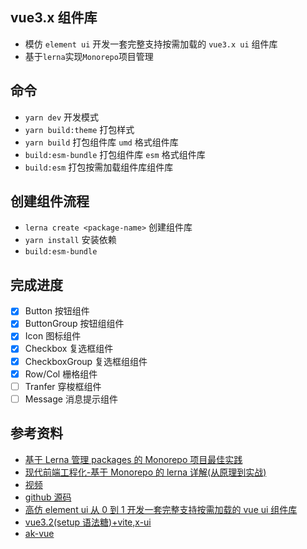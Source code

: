 ## vue3.x 组件库

- 模仿 `element ui` 开发一套完整支持按需加载的 `vue3.x ui` 组件库
- 基于`lerna`实现`Monorepo`项目管理

## 命令

- `yarn dev` 开发模式
- `yarn build:theme` 打包样式
- `yarn build` 打包组件库 `umd` 格式组件库
- `build:esm-bundle` 打包组件库 `esm` 格式组件库
- `build:esm` 打包按需加载组件库组件库

## 创建组件流程

- `lerna create <package-name>` 创建组件库
- `yarn install` 安装依赖
- `build:esm-bundle`

## 完成进度

- [x] Button 按钮组件
- [x] ButtonGroup 按钮组组件
- [x] Icon 图标组件
- [x] Checkbox 复选框组件
- [x] CheckboxGroup 复选框组组件
- [x] Row/Col 栅格组件
- [ ] Tranfer 穿梭框组件
- [ ] Message 消息提示组件

## 参考资料

- [基于 Lerna 管理 packages 的 Monorepo 项目最佳实践](https://my.oschina.net/vivotech/blog/3089030)
- [现代前端工程化-基于 Monorepo 的 lerna 详解(从原理到实战)](https://blog.csdn.net/xgangzai/article/details/115423425)
- [视频](https://www.bilibili.com/video/BV1NP411N7K1?p=1&vd_source=c5abf1ba032ca00c06ebba96e3ff445e)
- [github 源码](https://github.com/xiazhongzheng/vue3-x-ui)
- [高仿 element ui 从 0 到 1 开发一套完整支持按需加载的 vue ui 组件库](https://www.bilibili.com/video/BV1qL4y1j7eM/?spm_id_from=333.999.0.0&vd_source=c5abf1ba032ca00c06ebba96e3ff445e)
- [vue3.2(setup 语法糖)+vite,x-ui](https://github.com/Down-1998/x-ui)
- [ak-vue](https://github.com/337547038/ak-vue3)
